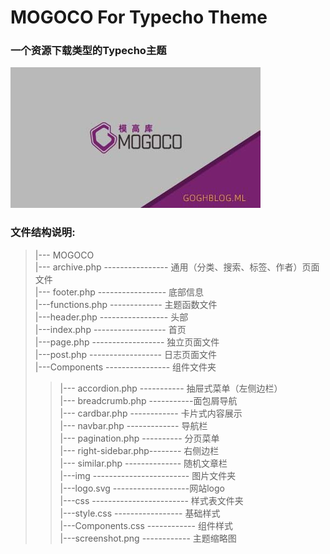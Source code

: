 # MOGOCO For Typecho Theme
### 一个资源下载类型的Typecho主题
![Alt text](screenshot.png)
### 文件结构说明:
> |--- MOGOCO  
> |--- archive.php ---------------- 通用（分类、搜索、标签、作者）页面文件  
> |--- footer.php ----------------- 底部信息  
> |---functions.php ------------- 主题函数文件  
> |---header.php ----------------- 头部  
> |---index.php ------------------ 首页  
> |---page.php ------------------ 独立页面文件  
> |---post.php ------------------ 日志页面文件  
> |---Components ---------------- 组件文件夹  
>> |--- accordion.php ----------- 抽屉式菜单（左侧边栏）  
>> |--- breadcrumb.php -----------面包屑导航  
>> |--- cardbar.php  ------------ 卡片式内容展示  
>> |--- navbar.php  ------------- 导航栏   
>> |--- pagination.php ---------- 分页菜单  
>> |--- right-sidebar.php-------- 右侧边栏  
>> |--- similar.php -------------- 随机文章栏  
> |---img ------------------------ 图片文件夹  
>> |---logo.svg -------------------网站logo  
> |---css ------------------------ 样式表文件夹  
>> |---style.css ----------------- 基础样式  
>> |---Components.css ------------ 组件样式  
> |---screenshot.png ------------ 主题缩略图  


